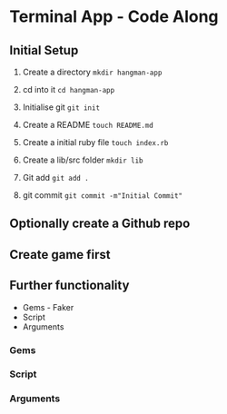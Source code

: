 # Terminal App - Code Along

## Initial Setup

1. Create a directory `mkdir hangman-app`

2. cd into it `cd hangman-app`

3. Initialise git `git init`

4. Create a README `touch README.md`

5. Create a initial ruby file `touch index.rb`

6. Create a lib/src folder `mkdir lib`

7. Git add `git add .`

8. git commit `git commit -m"Initial Commit"`

## Optionally create a Github repo

## Create game first

## Further functionality

- Gems - Faker
- Script
- Arguments

### Gems

### Script

### Arguments
  
